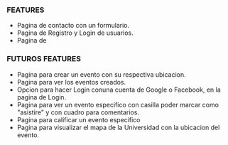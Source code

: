 ### FEATURES
* Pagina de contacto con un formulario.
* Pagina de Registro y Login de usuarios.
* Pagina de 

### FUTUROS FEATURES
* Pagina para crear un evento con su respectiva ubicacion.
* Pagina para ver los eventos creados.
* Opcion para hacer Login conuna cuenta de Google o Facebook, en la pagina de Login.
* Pagina para ver un evento especifico con casilla poder marcar como "asistire" y con cuadro para comentarios.
* Pagina para calificar un evento especifico
* Pagina para visualizar el mapa de la Universidad con la ubicacion del evento.